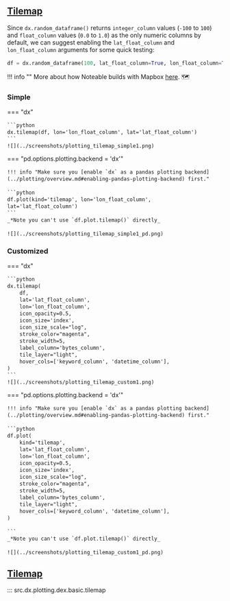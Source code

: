 <!-- --8<-- [start:usage] -->
## [Tilemap](../../reference/charts/basic_charts/#src.dx.plotting.dex.basic.tilemap)
Since `dx.random_dataframe()` returns `integer_column` values (`-100` to `100`) and `float_column` values (`0.0` to `1.0`) as the only numeric columns by default, we can suggest enabling the `lat_float_column` and `lon_float_column` arguments for some quick testing:
```python
df = dx.random_dataframe(100, lat_float_column=True, lon_float_column=True)
```

!!! info ""
    More about how Noteable builds with Mapbox [here](https://www.mapbox.com/showcase/noteable). 🗺️
### Simple
=== "dx"

    ```python
    dx.tilemap(df, lon='lon_float_column', lat='lat_float_column')
    ```
    ![](../screenshots/plotting_tilemap_simple1.png)

=== "pd.options.plotting.backend = 'dx'"

    !!! info "Make sure you [enable `dx` as a pandas plotting backend](../plotting/overview.md#enabling-pandas-plotting-backend) first."

    ```python
    df.plot(kind='tilemap', lon='lon_float_column', lat='lat_float_column')
    ```
    _*Note you can't use `df.plot.tilemap()` directly_

    ![](../screenshots/plotting_tilemap_simple1_pd.png)
    
### Customized
=== "dx"

    ```python
    dx.tilemap(
        df,
        lat='lat_float_column',
        lon='lon_float_column',
        icon_opacity=0.5,
        icon_size='index',
        icon_size_scale="log",
        stroke_color="magenta",
        stroke_width=5,
        label_column='bytes_column',
        tile_layer="light",
        hover_cols=['keyword_column', 'datetime_column'],
    )
    ```
    ![](../screenshots/plotting_tilemap_custom1.png)

=== "pd.options.plotting.backend = 'dx'"

    !!! info "Make sure you [enable `dx` as a pandas plotting backend](../plotting/overview.md#enabling-pandas-plotting-backend) first."

    ```python
    df.plot(
        kind='tilemap',
        lat='lat_float_column',
        lon='lon_float_column',
        icon_opacity=0.5,
        icon_size='index',
        icon_size_scale="log",
        stroke_color="magenta",
        stroke_width=5,
        label_column='bytes_column',
        tile_layer="light",
        hover_cols=['keyword_column', 'datetime_column'],
    )

    ```
    _*Note you can't use `df.plot.tilemap()` directly_

    ![](../screenshots/plotting_tilemap_custom1_pd.png)
<!-- --8<-- [end:usage] -->

<!-- --8<-- [start:ref] -->
## [Tilemap](../../../plotting/basic_charts/#tilemap)
::: src.dx.plotting.dex.basic.tilemap
<!-- --8<-- [end:ref] -->